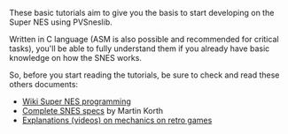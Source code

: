 These basic tutorials aim to give you the basis to start developing on the Super NES using PVSneslib.

Written in C language (ASM is also possible and recommended for critical tasks), you'll be able to fully understand them if you already have basic knowledge on how the SNES works.

So, before you start reading the tutorials, be sure to check and read these others documents:
  * [Wiki Super NES programming](https://en.wikibooks.org/wiki/Super_NES_Programming) 
  * [Complete SNES specs](http://problemkaputt.de/fullsnes.htm) by Martin Korth
  * [Explanations (videos) on mechanics on retro games](https://m.youtube.com/playlist?list=PLHQ0utQyFw5KCcj1ljIhExH_lvGwfn6GV)